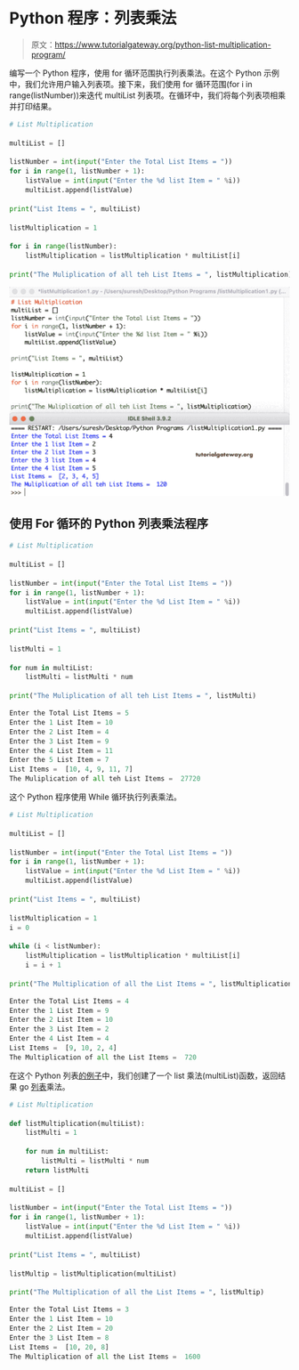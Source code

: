 # Python 程序：列表乘法

> 原文：<https://www.tutorialgateway.org/python-list-multiplication-program/>

编写一个 Python 程序，使用 for 循环范围执行列表乘法。在这个 Python 示例中，我们允许用户输入列表项。接下来，我们使用 for 循环范围(for i in range(listNumber))来迭代 multiList 列表项。在循环中，我们将每个列表项相乘并打印结果。

```py
# List Multiplication

multiList = []

listNumber = int(input("Enter the Total List Items = "))
for i in range(1, listNumber + 1):
    listValue = int(input("Enter the %d list Item = " %i))
    multiList.append(listValue)

print("List Items = ", multiList)

listMultiplication = 1

for i in range(listNumber):
    listMultiplication = listMultiplication * multiList[i]

print("The Muliplication of all teh List Items = ", listMultiplication)
```

![Python List Multiplication Program 1](img/099fe45610509cc1061bc4eafe360425.png)

## 使用 For 循环的 Python 列表乘法程序

```py
# List Multiplication

multiList = []

listNumber = int(input("Enter the Total List Items = "))
for i in range(1, listNumber + 1):
    listValue = int(input("Enter the %d List Item = " %i))
    multiList.append(listValue)

print("List Items = ", multiList)

listMulti = 1

for num in multiList:
    listMulti = listMulti * num

print("The Muliplication of all teh List Items = ", listMulti)
```

```py
Enter the Total List Items = 5
Enter the 1 List Item = 10
Enter the 2 List Item = 4
Enter the 3 List Item = 9
Enter the 4 List Item = 11
Enter the 5 List Item = 7
List Items =  [10, 4, 9, 11, 7]
The Muliplication of all teh List Items =  27720
```

这个 Python 程序使用 While 循环执行列表乘法。

```py
# List Multiplication

multiList = []

listNumber = int(input("Enter the Total List Items = "))
for i in range(1, listNumber + 1):
    listValue = int(input("Enter the %d List Item = " %i))
    multiList.append(listValue)

print("List Items = ", multiList)

listMultiplication = 1
i = 0

while (i < listNumber):
    listMultiplication = listMultiplication * multiList[i]
    i = i + 1

print("The Multiplication of all the List Items = ", listMultiplication)
```

```py
Enter the Total List Items = 4
Enter the 1 List Item = 9
Enter the 2 List Item = 10
Enter the 3 List Item = 2
Enter the 4 List Item = 4
List Items =  [9, 10, 2, 4]
The Multiplication of all the List Items =  720
```

在这个 Python 列表[的例子](https://www.tutorialgateway.org/python-programming-examples/)中，我们创建了一个 list 乘法(multiList)函数，返回结果 go [列表](https://www.tutorialgateway.org/python-list/)乘法。

```py
# List Multiplication

def listMultiplication(multiList):
    listMulti = 1

    for num in multiList:
        listMulti = listMulti * num
    return listMulti

multiList = []

listNumber = int(input("Enter the Total List Items = "))
for i in range(1, listNumber + 1):
    listValue = int(input("Enter the %d List Item = " %i))
    multiList.append(listValue)

print("List Items = ", multiList)

listMultip = listMultiplication(multiList)

print("The Multiplication of all the List Items = ", listMultip)
```

```py
Enter the Total List Items = 3
Enter the 1 List Item = 10
Enter the 2 List Item = 20
Enter the 3 List Item = 8
List Items =  [10, 20, 8]
The Multiplication of all the List Items =  1600
```